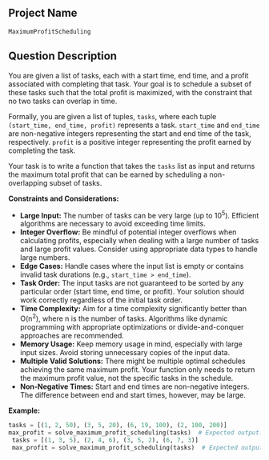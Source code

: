 ## Project Name

`MaximumProfitScheduling`

## Question Description

You are given a list of tasks, each with a start time, end time, and a profit associated with completing that task. Your goal is to schedule a subset of these tasks such that the total profit is maximized, with the constraint that no two tasks can overlap in time.

Formally, you are given a list of tuples, `tasks`, where each tuple `(start_time, end_time, profit)` represents a task.  `start_time` and `end_time` are non-negative integers representing the start and end time of the task, respectively. `profit` is a positive integer representing the profit earned by completing the task.

Your task is to write a function that takes the `tasks` list as input and returns the maximum total profit that can be earned by scheduling a non-overlapping subset of tasks.

**Constraints and Considerations:**

*   **Large Input:** The number of tasks can be very large (up to 10<sup>5</sup>). Efficient algorithms are necessary to avoid exceeding time limits.
*   **Integer Overflow:** Be mindful of potential integer overflows when calculating profits, especially when dealing with a large number of tasks and large profit values. Consider using appropriate data types to handle large numbers.
*   **Edge Cases:** Handle cases where the input list is empty or contains invalid task durations (e.g., `start_time > end_time`).
*   **Task Order:** The input tasks are not guaranteed to be sorted by any particular order (start time, end time, or profit).  Your solution should work correctly regardless of the initial task order.
*   **Time Complexity:** Aim for a time complexity significantly better than O(n<sup>2</sup>), where n is the number of tasks. Algorithms like dynamic programming with appropriate optimizations or divide-and-conquer approaches are recommended.
*   **Memory Usage:** Keep memory usage in mind, especially with large input sizes. Avoid storing unnecessary copies of the input data.
*   **Multiple Valid Solutions:** There might be multiple optimal schedules achieving the same maximum profit. Your function only needs to return the maximum profit value, not the specific tasks in the schedule.
*   **Non-Negative Times:** Start and end times are non-negative integers. The difference between end and start times, however, may be large.

**Example:**

```python
tasks = [(1, 2, 50), (3, 5, 20), (6, 19, 100), (2, 100, 200)]
max_profit = solve_maximum_profit_scheduling(tasks)  # Expected output: 250 (tasks (1,2,50) and (6,19,100) and (3,5,20)
 tasks = [(1, 3, 5), (2, 4, 6), (3, 5, 2), (6, 7, 3)]
 max_profit = solve_maximum_profit_scheduling(tasks)  # Expected output: 14 (tasks (2,4,6), (6,7,3), (1,3,5))
```
